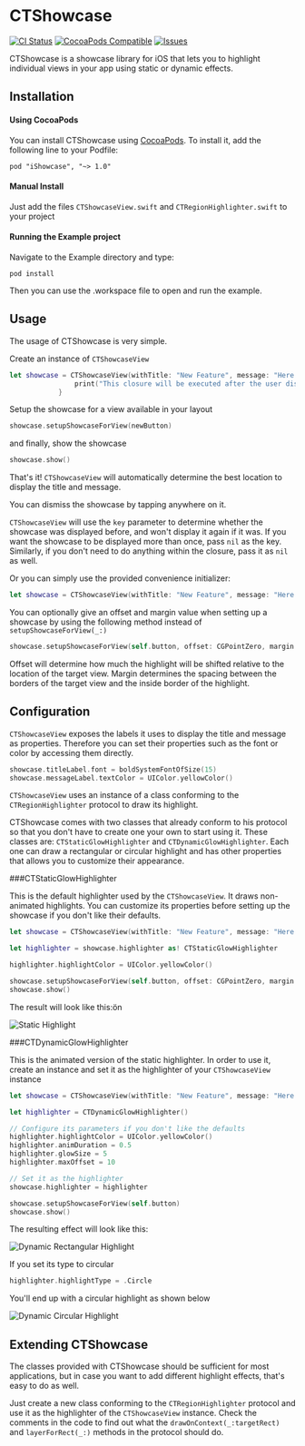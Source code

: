 # CTShowcase

[![CI Status](http://img.shields.io/travis/scihant/CTShowcase.svg?style=flat)](https://travis-ci.org/scihant/CTShowcase)
[![CocoaPods Compatible](https://img.shields.io/cocoapods/v/CTShowcase.svg)](https://img.shields.io/cocoapods/v/CTShowcase.svg)
[![Issues](https://img.shields.io/github/issues/scihant/CTShowcase.svg?style=flat)](http://www.github.com/scihant/CTShowcase/issues?state=open)

CTShowcase is a showcase library for iOS that lets you to highlight individual views in your app using static or dynamic effects.

## Installation

#### Using CocoaPods

You can install CTShowcase using [CocoaPods](http://cocoapods.org). To install it,  add the following line to your Podfile:

    pod "iShowcase", "~> 1.0"

#### Manual Install

Just add the files `CTShowcaseView.swift` and `CTRegionHighlighter.swift` to your project

#### Running the Example project

Navigate to the Example directory and type: 
	
	pod install

Then you can use the .workspace file to open and run the example. 

## Usage

The usage of CTShowcase is very simple.

Create an instance of `CTShowcaseView`

```swift
let showcase = CTShowcaseView(withTitle: "New Feature", message: "Here's a brand new button you can tap!", key: @"displayed") { () -> Void in
                print("This closure will be executed after the user dismisses the showcase")
            }
```

Setup the showcase for a view available in your layout

```swift
showcase.setupShowcaseForView(newButton)
```

and finally, show the showcase

```swift
showcase.show()
```

That's it! `CTShowcaseView` will automatically determine the best location to display the title and message.

You can dismiss the showcase by tapping anywhere on it. 

`CTShowcaseView` will use the `key` parameter to determine whether the showcase was displayed before, and won't display it again if it was. If you want the showcase to be displayed more than once, pass `nil` as the key. Similarly, if you don't need to do anything within the closure, pass it as `nil` as well.

Or you can simply use the provided convenience initializer:

```swift
let showcase = CTShowcaseView(withTitle: "New Feature", message: "Here's a brand new button you can tap!")
```

You can optionally give an offset and margin value when setting up a showcase by using the following method instead of `setupShowcaseForView(_:)`

```swift
showcase.setupShowcaseForView(self.button, offset: CGPointZero, margin: 5)
```

Offset will determine how much the highlight will be shifted relative to the location of the target view.
Margin determines the spacing between the borders of the target view and the inside border of the highlight.

## Configuration

`CTShowcaseView` exposes the labels it uses to display the title and message as properties.
Therefore you can set their properties such as the font or color by accessing them directly.

```swift
showcase.titleLabel.font = boldSystemFontOfSize(15)
showcase.messageLabel.textColor = UIColor.yellowColor()
```

`CTShowcaseView` uses an instance of a class conforming to the `CTRegionHighlighter` protocol to draw its highlight.

CTShowcase comes with two classes that already conform to his protocol so that you don't have to create one your own to start using it. These classes are: `CTStaticGlowHighlighter` and `CTDynamicGlowHighlighter`. Each one can draw a rectangular or circular highlight and has other properties that allows you to customize their appearance.

###CTStaticGlowHighlighter

This is the default highlighter used by the `CTShowcaseView`. It draws non-animated highlights.
You can customize its properties before setting up the showcase if you don't like their defaults.

```swift
let showcase = CTShowcaseView(withTitle: "New Feature", message: "Here's a brand new button you can tap!")

let highlighter = showcase.highlighter as! CTStaticGlowHighlighter

highlighter.highlightColor = UIColor.yellowColor()

showcase.setupShowcaseForView(self.button, offset: CGPointZero, margin: 5)
showcase.show()
```
The result will look like this:ön

![Static Highlight](https://s3.amazonaws.com/tek-files/static.png)

###CTDynamicGlowHighlighter

This is the animated version of the static highlighter. In order to use it, create an instance and set it as the highlighter of your `CTShowcaseView` instance 

```swift
let showcase = CTShowcaseView(withTitle: "New Feature", message: "Here's a brand new button you can tap!")

let highlighter = CTDynamicGlowHighlighter()

// Configure its parameters if you don't like the defaults
highlighter.highlightColor = UIColor.yellowColor()
highlighter.animDuration = 0.5
highlighter.glowSize = 5
highlighter.maxOffset = 10

// Set it as the highlighter
showcase.highlighter = highlighter

showcase.setupShowcaseForView(self.button)
showcase.show()
```

The resulting effect will look like this:

![Dynamic Rectangular Highlight](https://s3.amazonaws.com/tek-files/dynamic_rect.gif)

If you set its type to circular 

```swift
highlighter.highlightType = .Circle
```

You'll end up with a circular highlight as shown below

![Dynamic Circular Highlight](https://s3.amazonaws.com/tek-files/dynamic_circle.gif)

## Extending CTShowcase

The classes provided with CTShowcase should be sufficient for most applications, but in case you want to add different highlight effects, that's easy to do as well.

Just create a new class conforming to the `CTRegionHighlighter` protocol and use it as the highlighter of the `CTShowcaseView` instance. Check the comments in the code to find out what the `drawOnContext(_:targetRect)` and  `layerForRect(_:)` methods in the protocol should do.
